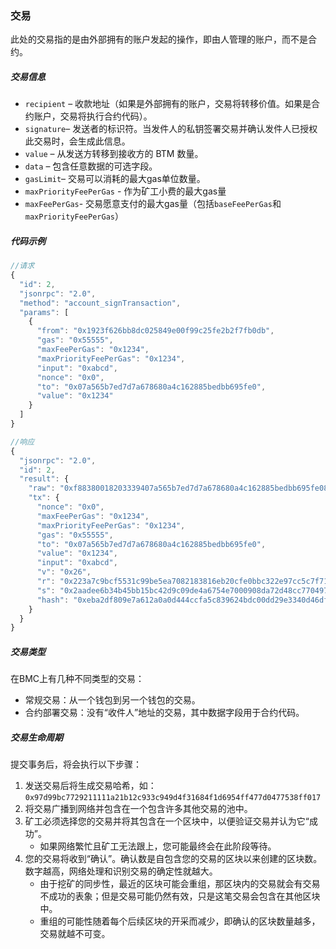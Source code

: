 ###  交易

此处的交易指的是由外部拥有的账户发起的操作，即由人管理的账户，而不是合约。

##### 交易信息

- `recipient` – 收款地址（如果是外部拥有的账户，交易将转移价值。如果是合约账户，交易将执行合约代码）。
- `signature`– 发送者的标识符。当发件人的私钥签署交易并确认发件人已授权此交易时，会生成此信息。
- `value` – 从发送方转移到接收方的 BTM 数量。
- `data` – 包含任意数据的可选字段。
- `gasLimit`– 交易可以消耗的最大gas单位数量。
- `maxPriorityFeePerGas` - 作为矿工小费的最大gas量
- `maxFeePerGas`- 交易愿意支付的最大gas量（包括`baseFeePerGas`和`maxPriorityFeePerGas`）

##### 代码示例

```js
//请求
{
  "id": 2,
  "jsonrpc": "2.0",
  "method": "account_signTransaction",
  "params": [
    {
      "from": "0x1923f626bb8dc025849e00f99c25fe2b2f7fb0db",
      "gas": "0x55555",
      "maxFeePerGas": "0x1234",
      "maxPriorityFeePerGas": "0x1234",
      "input": "0xabcd",
      "nonce": "0x0",
      "to": "0x07a565b7ed7d7a678680a4c162885bedbb695fe0",
      "value": "0x1234"
    }
  ]
}

//响应
{
  "jsonrpc": "2.0",
  "id": 2,
  "result": {
    "raw": "0xf88380018203339407a565b7ed7d7a678680a4c162885bedbb695fe080a44401a6e4000000000000000000000000000000000000000000000000000000000000001226a0223a7c9bcf5531c99be5ea7082183816eb20cfe0bbc322e97cc5c7f71ab8b20ea02aadee6b34b45bb15bc42d9c09de4a6754e7000908da72d48cc7704971491663",
    "tx": {
      "nonce": "0x0",
      "maxFeePerGas": "0x1234",
      "maxPriorityFeePerGas": "0x1234",
      "gas": "0x55555",
      "to": "0x07a565b7ed7d7a678680a4c162885bedbb695fe0",
      "value": "0x1234",
      "input": "0xabcd",
      "v": "0x26",
      "r": "0x223a7c9bcf5531c99be5ea7082183816eb20cfe0bbc322e97cc5c7f71ab8b20e",
      "s": "0x2aadee6b34b45bb15bc42d9c09de4a6754e7000908da72d48cc7704971491663",
      "hash": "0xeba2df809e7a612a0a0d444ccfa5c839624bdc00dd29e3340d46df3870f8a30e"
    }
  }
}
```

##### 交易类型

在BMC上有几种不同类型的交易：

- 常规交易：从一个钱包到另一个钱包的交易。
- 合约部署交易：没有“收件人”地址的交易，其中数据字段用于合约代码。

##### 交易生命周期

提交事务后，将会执行以下步骤：

1. 发送交易后将生成交易哈希，如： `0x97d99bc7729211111a21b12c933c949d4f31684f1d6954ff477d0477538ff017`
2. 将交易广播到网络并包含在一个包含许多其他交易的池中。
3. 矿工必须选择您的交易并将其包含在一个区块中，以便验证交易并认为它“成功”。
   - 如果网络繁忙且矿工无法跟上，您可能最终会在此阶段等待。
4. 您的交易将收到“确认”。确认数是自包含您的交易的区块以来创建的区块数。数字越高，网络处理和识别交易的确定性就越大。
   - 由于挖矿的同步性，最近的区块可能会重组，那区块内的交易就会有交易不成功的表象；但是交易可能仍然有效，只是这笔交易会包含在其他区块中。
   - 重组的可能性随着每个后续区块的开采而减少，即确认的区块数量越多，交易就越不可变。

